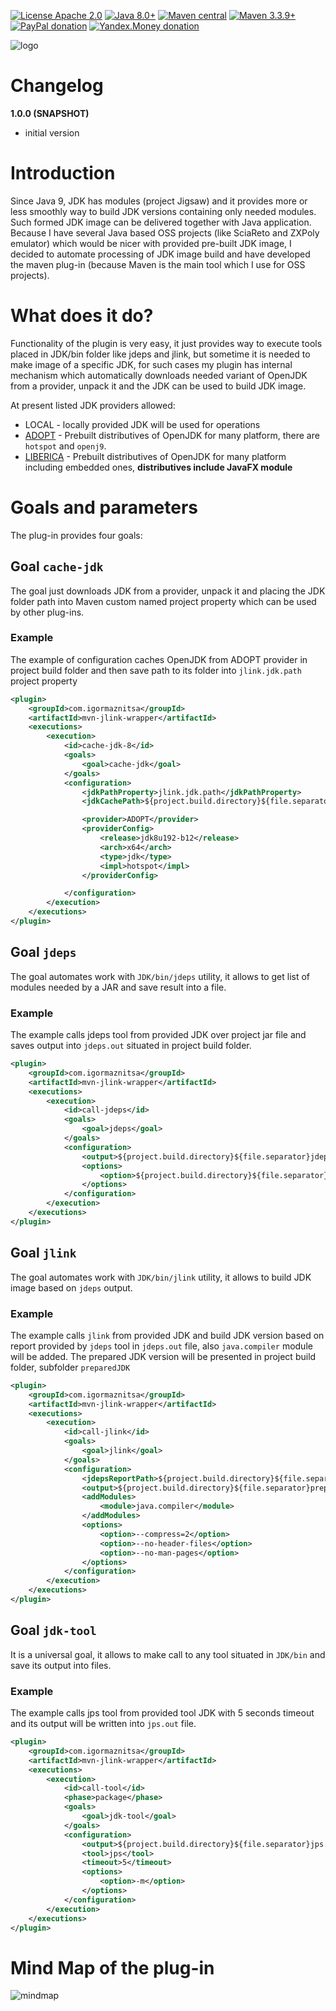 [![License Apache 2.0](https://img.shields.io/badge/license-Apache%20License%202.0-green.svg)](http://www.apache.org/licenses/LICENSE-2.0)
[![Java 8.0+](https://img.shields.io/badge/java-8.0%2b-green.svg)](http://www.oracle.com/technetwork/java/javase/downloads/index.html)
[![Maven central](https://maven-badges.herokuapp.com/maven-central/com.igormaznitsa/mvn-jlink-wrapper/badge.svg)](http://search.maven.org/#artifactdetails|com.igormaznitsa|mvn-jlink-wrapper|1.0.0|jar)
[![Maven 3.3.9+](https://img.shields.io/badge/maven-3.3.9%2b-green.svg)](https://maven.apache.org/)
[![PayPal donation](https://img.shields.io/badge/donation-PayPal-red.svg)](https://www.paypal.com/cgi-bin/webscr?cmd=_s-xclick&hosted_button_id=AHWJHJFBAWGL2)
[![Yandex.Money donation](https://img.shields.io/badge/donation-Я.деньги-yellow.svg)](http://yasobe.ru/na/iamoss)

![logo](https://raw.githubusercontent.com/raydac/mvn-jlink/master/assets/logo.png)   

# Changelog
__1.0.0 (SNAPSHOT)__
 - initial version

# Introduction
Since Java 9, JDK has modules (project Jigsaw) and it provides more or less smoothly way to build JDK versions containing only needed modules. Such formed JDK image can be delivered together with Java application. Because I have several Java based OSS projects (like SciaReto and ZXPoly emulator) which would be nicer with provided pre-built JDK image, I decided to automate processing of JDK image build and have developed the maven plug-in (because Maven is the main tool which I use for OSS projects).

# What does it do?
Functionality of the plugin is very easy, it just provides way to execute tools placed in JDK/bin folder like jdeps and jlink, but sometime it is needed to make image of a specific JDK, for such cases my plugin has internal mechanism which automatically downloads needed variant of OpenJDK from a provider, unpack it and the JDK can be used to build JDK image.   

At present listed JDK providers allowed:
* LOCAL - locally provided JDK will be used for operations
* [ADOPT](https://adoptopenjdk.net/) - Prebuilt distributives of OpenJDK for many platform, there are `hotspot` and `openj9`.
* [LIBERICA](https://www.bell-sw.com/java.html) - Prebuilt distributives of OpenJDK for many platform including embedded ones, __distributives include JavaFX module__

# Goals and parameters
The plug-in provides four goals:

## Goal `cache-jdk`
The goal just downloads JDK from a provider, unpack it and placing the JDK folder path into Maven custom named project property which can be used by other plug-ins.
### Example
The example of configuration caches OpenJDK from ADOPT provider in project build folder and then save path to its folder into `jlink.jdk.path` project property
```xml
<plugin>
    <groupId>com.igormaznitsa</groupId>
    <artifactId>mvn-jlink-wrapper</artifactId>
    <executions>
        <execution>
            <id>cache-jdk-8</id>
            <goals>
                <goal>cache-jdk</goal>
            </goals>
            <configuration>
                <jdkPathProperty>jlink.jdk.path</jdkPathProperty>
                <jdkCachePath>${project.build.directory}${file.separator}jdkCache</jdkCachePath>

                <provider>ADOPT</provider>
                <providerConfig>
                    <release>jdk8u192-b12</release>
                    <arch>x64</arch>
                    <type>jdk</type>
                    <impl>hotspot</impl>
                </providerConfig>

            </configuration>
        </execution>
    </executions>
</plugin>
```

## Goal `jdeps`
The goal automates work with `JDK/bin/jdeps` utility, it allows to get list of modules needed by a JAR and save result into a file.
### Example
The example calls jdeps tool from provided JDK over project jar file and saves output into `jdeps.out` situated in project build folder.
```xml
<plugin>
    <groupId>com.igormaznitsa</groupId>
    <artifactId>mvn-jlink-wrapper</artifactId>
    <executions>
        <execution>
            <id>call-jdeps</id>
            <goals>
                <goal>jdeps</goal>
            </goals>
            <configuration>
                <output>${project.build.directory}${file.separator}jdeps.out</output>
                <options>
                    <option>${project.build.directory}${file.separator}${project.build.finalName}.jar</option>
                </options>
            </configuration>
        </execution>
    </executions>
</plugin>
```

## Goal `jlink`
The goal automates work with `JDK/bin/jlink` utility, it allows to build JDK image based on `jdeps` output.
### Example
The example calls `jlink` from provided JDK and build JDK version based on report provided by `jdeps` tool in `jdeps.out` file, also `java.compiler` module will be added. The prepared JDK version will be presented in project build folder, subfolder `preparedJDK`
```xml
<plugin>
    <groupId>com.igormaznitsa</groupId>
    <artifactId>mvn-jlink-wrapper</artifactId>
    <executions>
        <execution>
            <id>call-jlink</id>
            <goals>
                <goal>jlink</goal>
            </goals>
            <configuration>
                <jdepsReportPath>${project.build.directory}${file.separator}jdeps.out</jdepsReportPath>
                <output>${project.build.directory}${file.separator}preparedJDK</output>
                <addModules>
                    <module>java.compiler</module>
                </addModules>
                <options>
                    <option>--compress=2</option>
                    <option>--no-header-files</option>
                    <option>--no-man-pages</option>
                </options>
            </configuration>
        </execution>
    </executions>
</plugin>
```

## Goal `jdk-tool`
It is a universal goal, it allows to make call to any tool situated in `JDK/bin` and save its output into files.
### Example
The example calls jps tool from provided tool JDK with 5 seconds timeout and its output will be written into `jps.out` file.
```xml
<plugin>
    <groupId>com.igormaznitsa</groupId>
    <artifactId>mvn-jlink-wrapper</artifactId>
    <executions>
        <execution>
            <id>call-tool</id>
            <phase>package</phase>
            <goals>
                <goal>jdk-tool</goal>
            </goals>
            <configuration>
                <output>${project.build.directory}${file.separator}jps.out</output>
                <tool>jps</tool>
                <timeout>5</timeout>
                <options>
                    <option>-m</option>
                </options>
            </configuration>
        </execution>
    </executions>
</plugin>
```

# Mind Map of the plug-in
![mindmap](https://raw.githubusercontent.com/raydac/mvn-jlink/master/assets/mindmap.png)
